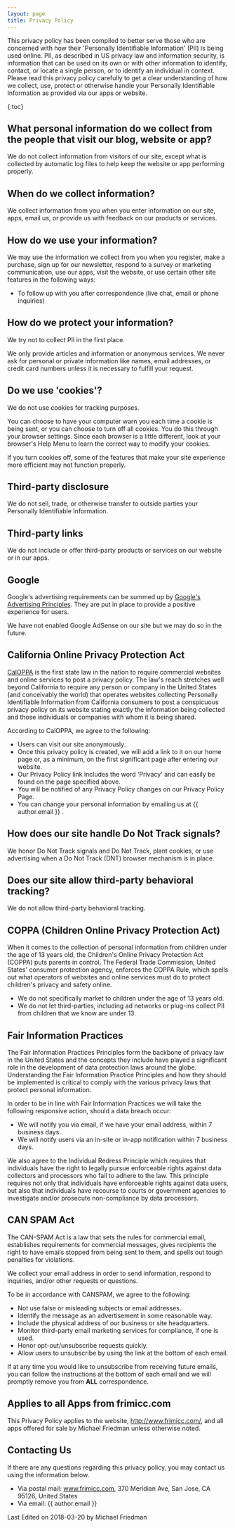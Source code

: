 ```yaml
---
layout: page
title: Privacy Policy
---
```


This privacy policy has been compiled to better serve those who are concerned with how their 'Personally Identifiable Information' (PII) is being used online. PII, as described in US privacy law and information security, is information that can be used on its own or with other information to identify, contact, or locate a single person, or to identify an individual in context. Please read this privacy policy carefully to get a clear understanding of how we collect, use, protect or otherwise handle your Personally Identifiable Information as provided via our apps or website.

{:toc}

## What personal information do we collect from the people that visit our blog, website or app?

We do not collect information from visitors of our site, except what is collected by automatic log files to help keep the website or app performing properly.

## When do we collect information?

We collect information from you when you enter information on our site, apps, email us, or provide us with feedback on our products or services.

## How do we use your information?

We may use the information we collect from you when you register, make a purchase, sign up for our newsletter, respond to a survey or marketing communication, use our apps, visit the website, or use certain other site features in the following ways:

- To follow up with you after correspondence (live chat, email or phone inquiries)

## How do we protect your information?

We try not to collect PII in the first place.

We only provide articles and information or anonymous services. We never ask for personal or private information like names, email addresses, or credit card numbers unless it is necessary to fulfill your request.

## Do we use 'cookies'?

We do not use cookies for tracking purposes.

You can choose to have your computer warn you each time a cookie is being sent, or you can choose to turn off all cookies. You do this through your browser settings. Since each browser is a little different, look at your browser's Help Menu to learn the correct way to modify your cookies.

If you turn cookies off, some of the features that make your site experience more efficient may not function properly.

## Third-party disclosure

We do not sell, trade, or otherwise transfer to outside parties your Personally Identifiable Information.

## Third-party links

We do not include or offer third-party products or services on our website or in our apps.

## Google

Google's advertising requirements can be summed up by [Google's Advertising Principles](https://support.google.com/adwordspolicy/answer/1316548?hl=en). They are put in place to provide a positive experience for users.

We have not enabled Google AdSense on our site but we may do so in the future.

## California Online Privacy Protection Act

[CalOPPA](http://consumercal.org/california-online-privacy-protection-act-caloppa/#sthash.0FdRbT51.dpuf) is the first state law in the nation to require commercial websites and online services to post a privacy policy.  The law's reach stretches well beyond California to require any person or company in the United States (and conceivably the world) that operates websites collecting Personally Identifiable Information from California consumers to post a conspicuous privacy policy on its website stating exactly the information being collected and those individuals or companies with whom it is being shared.

According to CalOPPA, we agree to the following:

- Users can visit our site anonymously.
- Once this privacy policy is created, we will add a link to it on our home page or, as a minimum, on the first significant page after entering our website.
- Our Privacy Policy link includes the word 'Privacy' and can easily be found on the page specified above.
- You will be notified of any Privacy Policy changes on our Privacy Policy Page.
- You can change your personal information by emailing us at {{ author.email }} .

## How does our site handle Do Not Track signals?

We honor Do Not Track signals and Do Not Track, plant cookies, or use advertising when a Do Not Track (DNT) browser mechanism is in place.

## Does our site allow third-party behavioral tracking?

We do not allow third-party behavioral tracking.

## COPPA (Children Online Privacy Protection Act)

When it comes to the collection of personal information from children under the age of 13 years old, the Children's Online Privacy Protection Act (COPPA) puts parents in control.  The Federal Trade Commission, United States' consumer protection agency, enforces the COPPA Rule, which spells out what operators of websites and online services must do to protect children's privacy and safety online.

- We do not specifically market to children under the age of 13 years old.
- We do not let third-parties, including ad networks or plug-ins collect PII from children that we know are under 13.

## Fair Information Practices

The Fair Information Practices Principles form the backbone of privacy law in the United States and the concepts they include have played a significant role in the development of data protection laws around the globe. Understanding the Fair Information Practice Principles and how they should be implemented is critical to comply with the various privacy laws that protect personal information.

In order to be in line with Fair Information Practices we will take the following responsive action, should a data breach occur:

- We will notify you via email, if we have your email address, within 7 business days.
- We will notify users via an in-site or in-app notification within 7 business days.

We also agree to the Individual Redress Principle which requires that individuals have the right to legally pursue enforceable rights against data collectors and processors who fail to adhere to the law. This principle requires not only that individuals have enforceable rights against data users, but also that individuals have recourse to courts or government agencies to investigate and/or prosecute non-compliance by data processors.

## CAN SPAM Act

The CAN-SPAM Act is a law that sets the rules for commercial email, establishes requirements for commercial messages, gives recipients the right to have emails stopped from being sent to them, and spells out tough penalties for violations.

We collect your email address in order to send information, respond to inquiries, and/or other requests or questions.

To be in accordance with CANSPAM, we agree to the following:

- Not use false or misleading subjects or email addresses.
- Identify the message as an advertisement in some reasonable way.
- Include the physical address of our business or site headquarters.
- Monitor third-party email marketing services for compliance, if one is used.
- Honor opt-out/unsubscribe requests quickly.
- Allow users to unsubscribe by using the link at the bottom of each email.

If at any time you would like to unsubscribe from receiving future emails, you can follow the instructions at the bottom of each email and we will promptly remove you from **ALL** correspondence.

## Applies to all Apps from frimicc.com

This Privacy Policy applies to the website, http://www.frimicc.com/, and all apps offered for sale by Michael
Friedman unless otherwise noted.

## Contacting Us

If there are any questions regarding this privacy policy, you may contact us using the information below.

- Via postal mail:
    www.frimicc.com,
    370 Meridian Ave,
    San Jose, CA 95126,
    United States
- Via email:
    {{ author.email }}

Last Edited on 2018-03-20 by Michael Friedman
